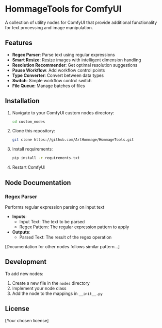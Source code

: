 # HommageTools for ComfyUI

A collection of utility nodes for ComfyUI that provide additional functionality for text processing and image manipulation.

## Features

- **Regex Parser**: Parse text using regular expressions
- **Smart Resize**: Resize images with intelligent dimension handling
- **Resolution Recommender**: Get optimal resolution suggestions
- **Pause Workflow**: Add workflow control points
- **Type Converter**: Convert between data types
- **Switch**: Simple workflow control switch
- **File Queue**: Manage batches of files

## Installation

1. Navigate to your ComfyUI custom nodes directory:
   ```bash
   cd custom_nodes
   ```

2. Clone this repository:
   ```bash
   git clone https://github.com/ArtHommage/HommageTools.git
   ```

3. Install requirements:
   ```bash
   pip install -r requirements.txt
   ```

4. Restart ComfyUI

## Node Documentation

### Regex Parser
Performs regular expression parsing on input text
- **Inputs**:
  - Input Text: The text to be parsed
  - Regex Pattern: The regular expression pattern to apply
- **Outputs**:
  - Parsed Text: The result of the regex operation

[Documentation for other nodes follows similar pattern...]

## Development

To add new nodes:
1. Create a new file in the `nodes` directory
2. Implement your node class
3. Add the node to the mappings in `__init__.py`

## License

[Your chosen license]